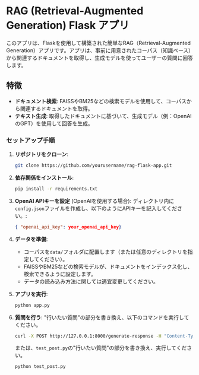 # RAG (Retrieval-Augmented Generation) Flask アプリ

このアプリは、Flaskを使用して構築された簡単なRAG（Retrieval-Augmented Generation）アプリです。アプリは、事前に用意されたコーパス（知識ベース）から関連するドキュメントを取得し、生成モデルを使ってユーザーの質問に回答します。

## 特徴
- **ドキュメント検索**: FAISSやBM25などの検索モデルを使用して、コーパスから関連するドキュメントを取得。
- **テキスト生成**: 取得したドキュメントに基づいて、生成モデル（例：OpenAIのGPT）を使用して回答を生成。


### セットアップ手順

1. **リポジトリをクローン**:
   ```bash
   git clone https://github.com/yourusername/rag-flask-app.git
   ```


2. **依存関係をインストール**:
   ```bash
   pip install -r requirements.txt
   ```

3. **OpenAI APIキーを設定** (OpenAIを使用する場合):
   ディレクトリ内に`config.json`ファイルを作成し、以下のようにAPIキーを記入してください。:
   ```config.json
   { "openai_api_key": your_openai_api_key}
   ```
   

5. **データを準備**:
   - コーパスを`data/`フォルダに配置します（または任意のディレクトリを指定してください）。
   - FAISSやBM25などの検索モデルが、ドキュメントをインデックス化し、検索できるように設定します。
   - データの読み込み方法に関しては適宜変更してください。

6. **アプリを実行**:
   ```bash
   python app.py
   ```

7. **質問を行う**:
    "行いたい質問"の部分を書き換え、以下のコマンドを実行してください。
   ```bash
   curl -X POST http://127.0.0.1:8000/generate-response -H "Content-Type: application/json" -d '{"session_key": "test", "model": "gpt-4o-mini", "user_input": "行いたい質問"}'
   ```
    または、`test_post.py`の"行いたい質問"の部分を書き換え、実行してください。
   ```python
   python test_post.py
   ```


